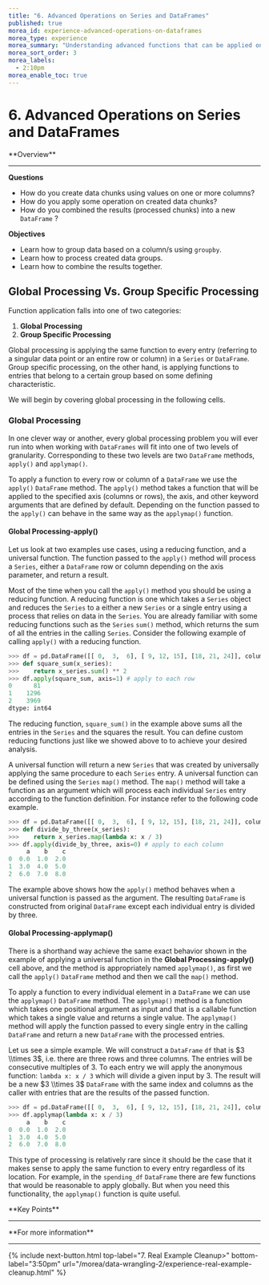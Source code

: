 ```yaml
---
title: "6. Advanced Operations on Series and DataFrames"
published: true
morea_id: experience-advanced-operations-on-dataframes
morea_type: experience
morea_summary: "Understanding advanced functions that can be applied on Series and DataFrames like groupby"
morea_sort_order: 3
morea_labels:
  - 2:10pm
morea_enable_toc: true
---
```


# 6. Advanced Operations on Series and DataFrames

<div class="alert alert-success mt-3" role="alert" markdown="1">
<i class="fa-solid fa-globe fa-xl"></i> **Overview**
<hr/>

**Questions**
* How do you create data chunks using values on one or more columns?
* How do you apply some operation on created data chunks?
* How do you combined the results (processed chunks) into a new `DataFrame` ?

**Objectives**
* Learn how to group data based on a column/s using `groupby`.
* Learn how to process created data groups.
* Learn how to combine the results together.

</div>

## Global Processing Vs. Group Specific Processing

Function application falls into one of two categories:

1. **Global Processing**
2. **Group Specific Processing**

Global processing is applying the same function to every entry (referring to a singular data point or an entire row or column) in a `Series` or `DataFrame`. Group specific processing, on the other hand, is applying functions to entries that belong to a certain group based on some defining characteristic.

We will begin by covering global processing in the following cells.

### Global Processing

In one clever way or another, every global processing problem you will ever run into when working with `DataFrames` will fit into one of two levels of granularity. Corresponding to these two levels are two `DataFrame` methods, `apply()` and `applymap()`.

To apply a function to every row or column of a `DataFrame` we use the `apply()` `DataFrame` method. The `apply()` method takes a function that will be applied to the specified axis (columns or rows), the axis, and other keyword arguments that are defined by default. Depending on the function passed to the `apply()` can behave in the same way as the `applymap()` function.

#### Global Processing-apply()
Let us look at two examples use cases, using a reducing function, and a universal function. The function passed to the `apply()` method will process a `Series`, either a `DataFrame` row or column depending on the axis parameter, and return a result. 

Most of the time when you call the `apply()` method you should be using a reducing function. A reducing function is one which takes a `Series` object and reduces the `Series` to a either a new `Series` or a single entry using a process that relies on data in the `Series`. You are already familiar with some reducing functions such as the `Series` `sum()` method, which returns the sum of all the entries in the calling `Series`. Consider the following example of calling `apply()` with a reducing function.

```python
>>> df = pd.DataFrame([[ 0,  3,  6], [ 9, 12, 15], [18, 21, 24]], columns=['a', 'b', 'c'])
>>> def square_sum(x_series):
>>>    return x_series.sum() ** 2
>>> df.apply(square_sum, axis=1) # apply to each row
0      81
1    1296
2    3969
dtype: int64
```

The reducing function, `square_sum()` in the example above sums all the entries in the `Series` and the squares the result. You can define custom reducing functions just like we showed above to to achieve your desired analysis.

A universal function will return a new `Series` that was created by universally applying the same procedure to each `Series` entry. A universal function can be defined using the `Series` `map()` method. The `map()` method will take a function as an argument which will process each individual `Series` entry according to the function definition. For instance refer to the following code example.

```python
>>> df = pd.DataFrame([[ 0,  3,  6], [ 9, 12, 15], [18, 21, 24]], columns=['a', 'b', 'c'])
>>> def divide_by_three(x_series):
>>>    return x_series.map(lambda x: x / 3)
>>> df.apply(divide_by_three, axis=0) # apply to each column
     a    b    c
0  0.0  1.0  2.0
1  3.0  4.0  5.0
2  6.0  7.0  8.0
```

The example above shows how the `apply()` method behaves when a universal function is passed as the argument. The resulting `DataFrame` is constructed from original `DataFrame` except each individual entry is divided by three.

#### Global Processing-applymap()
There is a shorthand way achieve the same exact behavior shown in the example of applying a universal function in the **Global Processing-apply()** cell above, and the method is appropriately named `applymap()`, as first we call the `apply()` `DataFrame` method and then we call the `map()` method. 

To apply a function to every individual element in a `DataFrame` we can use the `applymap()` `DataFrame` method.  The `applymap()` method is a function which takes one positional argument as input and that is a callable function which takes a single value and returns a single value. The `applymap()` method will apply the function passed to every single entry in the calling `DataFrame` and return a new `DataFrame` with the processed entries.

Let us see a simple example. We will construct a `DataFrame` `df` that is $3 \\times 3$, i.e. there are three rows and three columns. The entries will be consecutive multiples of 3. To each entry we will apply the anonymous function: `lambda x: x / 3` which will divide a given input by 3. The result will be a new $3 \\times 3$ `DataFrame` with the same index and columns as the caller with entries that are the results of the passed function.

```python
>>> df = pd.DataFrame([[ 0,  3,  6], [ 9, 12, 15], [18, 21, 24]], columns=['a', 'b', 'c'])
>>> df.applymap(lambda x: x / 3)
     a    b    c
0  0.0  1.0  2.0
1  3.0  4.0  5.0
2  6.0  7.0  8.0
```

This type of processing is relatively rare since it should be the case that it makes sense to apply the same function to every entry regardless of its location. For example, in the `spending_df` `DataFrame` there are few functions that would be reasonable to apply globally. But when you need this functionality, the `applymap()` function is quite useful. 

<div class="alert alert-success mt-3" role="alert" markdown="1">
<i class="fa-solid fa-globe fa-xl"></i> **Key Points**
<hr/>

</div>

<div class="alert alert-info" role="alert" markdown="1">
<i class="fa-solid fa-circle-info fa-xl"></i> **For more information**
<hr/>

</div>


{% include next-button.html
top-label="7. Real Example Cleanup>"
bottom-label="3:50pm"
url="/morea/data-wrangling-2/experience-real-example-cleanup.html" %}